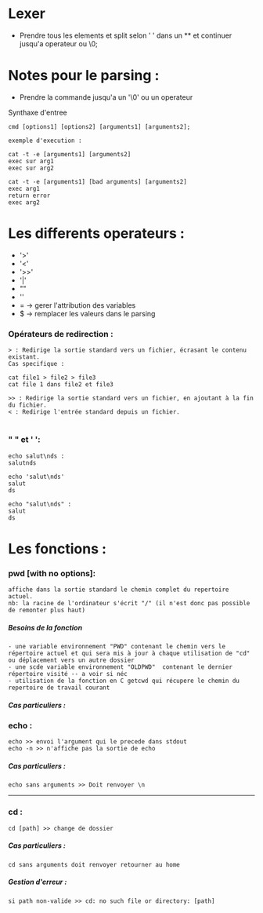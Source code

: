 # Lexer

- Prendre tous les elements et split selon ' ' dans un ** et continuer jusqu'a operateur ou \0;


# Notes pour le parsing :
- Prendre la commande jusqu'a un '\0' ou un operateur

Synthaxe d'entree

	cmd [options1] [options2] [arguments1] [arguments2];

	exemple d'execution : 
	
	cat -t -e [arguments1] [arguments2]
	exec sur arg1
	exec sur arg2

	cat -t -e [arguments1] [bad arguments] [arguments2]
	exec arg1
	return error
	exec arg2

# Les differents operateurs :

- '>'
- '<'
- '>>'
- '|'
- ""
- ''
- = -> gerer l'attribution des variables
- $ -> remplacer les valeurs dans le parsing 

### Opérateurs de redirection : 

	> : Redirige la sortie standard vers un fichier, écrasant le contenu existant. 
	Cas specifique :

	cat file1 > file2 > file3
	cat file 1 dans file2 et file3

	>> : Redirige la sortie standard vers un fichier, en ajoutant à la fin du fichier.
	< : Redirige l'entrée standard depuis un fichier.
#
### " " et ' ':
	echo salut\nds :
	salutnds

	echo 'salut\nds'
	salut
	ds

	echo "salut\nds" : 
	salut
	ds


# Les fonctions :

### pwd [with no options]:
	affiche dans la sortie standard le chemin complet du repertoire actuel.
	nb: la racine de l'ordinateur s'écrit "/" (il n'est donc pas possible de remonter plus haut)

##### Besoins de la fonction
	- une variable environnement "PWD" contenant le chemin vers le répertoire actuel et qui sera mis à jour à chaque utilisation de "cd" ou déplacement vers un autre dossier
	- une scde variable environnement "OLDPWD"  contenant le dernier répertoire visité -- a voir si néc
	- utilisation de la fonction en C getcwd qui récupere le chemin du repertoire de travail courant

##### Cas particuliers : 

### echo :

	echo >> envoi l'argument qui le precede dans stdout
	echo -n >> n'affiche pas la sortie de echo

##### Cas particuliers :
	echo sans arguments >> Doit renvoyer \n
____

### cd :	
	cd [path] >> change de dossier


##### Cas particuliers :
	cd sans arguments doit renvoyer retourner au home
##### Gestion d'erreur :
	si path non-valide >> cd: no such file or directory: [path]


